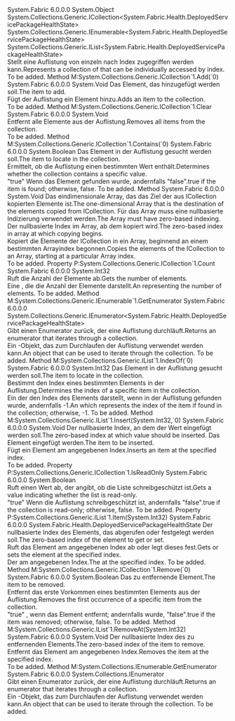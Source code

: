 <Type Name="DeployedServicePackageHealthStateList" FullName="System.Fabric.Health.DeployedServicePackageHealthStateList">
  <TypeSignature Language="C#" Value="public sealed class DeployedServicePackageHealthStateList : System.Collections.Generic.ICollection&lt;System.Fabric.Health.DeployedServicePackageHealthState&gt;, System.Collections.Generic.IEnumerable&lt;System.Fabric.Health.DeployedServicePackageHealthState&gt;, System.Collections.Generic.IList&lt;System.Fabric.Health.DeployedServicePackageHealthState&gt;" />
  <TypeSignature Language="ILAsm" Value=".class public auto ansi sealed beforefieldinit DeployedServicePackageHealthStateList extends System.Object implements class System.Collections.Generic.ICollection`1&lt;class System.Fabric.Health.DeployedServicePackageHealthState&gt;, class System.Collections.Generic.IEnumerable`1&lt;class System.Fabric.Health.DeployedServicePackageHealthState&gt;, class System.Collections.Generic.IList`1&lt;class System.Fabric.Health.DeployedServicePackageHealthState&gt;, class System.Collections.IEnumerable" />
  <TypeSignature Language="DocId" Value="T:System.Fabric.Health.DeployedServicePackageHealthStateList" />
  <TypeSignature Language="VB.NET" Value="Public NotInheritable Class DeployedServicePackageHealthStateList&#xA;Implements ICollection(Of DeployedServicePackageHealthState), IEnumerable(Of DeployedServicePackageHealthState), IList(Of DeployedServicePackageHealthState)" />
  <TypeSignature Language="F#" Value="type DeployedServicePackageHealthStateList = class&#xA;    interface IList&lt;DeployedServicePackageHealthState&gt;&#xA;    interface ICollection&lt;DeployedServicePackageHealthState&gt;&#xA;    interface seq&lt;DeployedServicePackageHealthState&gt;&#xA;    interface IEnumerable" />
  <AssemblyInfo>
    <AssemblyName>System.Fabric</AssemblyName>
    <AssemblyVersion>6.0.0.0</AssemblyVersion>
  </AssemblyInfo>
  <Base>
    <BaseTypeName>System.Object</BaseTypeName>
  </Base>
  <Interfaces>
    <Interface>
      <InterfaceName>System.Collections.Generic.ICollection&lt;System.Fabric.Health.DeployedServicePackageHealthState&gt;</InterfaceName>
    </Interface>
    <Interface>
      <InterfaceName>System.Collections.Generic.IEnumerable&lt;System.Fabric.Health.DeployedServicePackageHealthState&gt;</InterfaceName>
    </Interface>
    <Interface>
      <InterfaceName>System.Collections.Generic.IList&lt;System.Fabric.Health.DeployedServicePackageHealthState&gt;</InterfaceName>
    </Interface>
  </Interfaces>
  <Docs>
    <summary>
      <para><span data-ttu-id="dbcb7-101">Stellt eine Auflistung von <see cref="T:System.Fabric.Health.DeployedServicePackageHealthState" /> einzeln nach Index zugegriffen werden kann.</span><span class="sxs-lookup"><span data-stu-id="dbcb7-101">Represents a collection of <see cref="T:System.Fabric.Health.DeployedServicePackageHealthState" /> that can be individually accessed by index.</span></span></para>
    </summary>
    <remarks>To be added.</remarks>
  </Docs>
  <Members>
    <Member MemberName="Add">
      <MemberSignature Language="C#" Value="public void Add (System.Fabric.Health.DeployedServicePackageHealthState item);" />
      <MemberSignature Language="ILAsm" Value=".method public hidebysig newslot virtual instance void Add(class System.Fabric.Health.DeployedServicePackageHealthState item) cil managed" />
      <MemberSignature Language="DocId" Value="M:System.Fabric.Health.DeployedServicePackageHealthStateList.Add(System.Fabric.Health.DeployedServicePackageHealthState)" />
      <MemberSignature Language="VB.NET" Value="Public Sub Add (item As DeployedServicePackageHealthState)" />
      <MemberSignature Language="F#" Value="abstract member Add : System.Fabric.Health.DeployedServicePackageHealthState -&gt; unit&#xA;override this.Add : System.Fabric.Health.DeployedServicePackageHealthState -&gt; unit" Usage="deployedServicePackageHealthStateList.Add item" />
      <MemberType>Method</MemberType>
      <Implements>
        <InterfaceMember>M:System.Collections.Generic.ICollection`1.Add(`0)</InterfaceMember>
      </Implements>
      <AssemblyInfo>
        <AssemblyName>System.Fabric</AssemblyName>
        <AssemblyVersion>6.0.0.0</AssemblyVersion>
      </AssemblyInfo>
      <ReturnValue>
        <ReturnType>System.Void</ReturnType>
      </ReturnValue>
      <Parameters>
        <Parameter Name="item" Type="System.Fabric.Health.DeployedServicePackageHealthState" />
      </Parameters>
      <Docs>
        <param name="item">
          <para><span data-ttu-id="dbcb7-102">Das Element, das hinzugefügt werden soll.</span><span class="sxs-lookup"><span data-stu-id="dbcb7-102">The item to add.</span></span></para>
        </param>
        <summary>
          <para><span data-ttu-id="dbcb7-103">Fügt der Auflistung ein Element hinzu.</span><span class="sxs-lookup"><span data-stu-id="dbcb7-103">Adds an item to the collection.</span></span></para>
        </summary>
        <remarks>To be added.</remarks>
      </Docs>
    </Member>
    <Member MemberName="Clear">
      <MemberSignature Language="C#" Value="public void Clear ();" />
      <MemberSignature Language="ILAsm" Value=".method public hidebysig newslot virtual instance void Clear() cil managed" />
      <MemberSignature Language="DocId" Value="M:System.Fabric.Health.DeployedServicePackageHealthStateList.Clear" />
      <MemberSignature Language="VB.NET" Value="Public Sub Clear ()" />
      <MemberSignature Language="F#" Value="abstract member Clear : unit -&gt; unit&#xA;override this.Clear : unit -&gt; unit" Usage="deployedServicePackageHealthStateList.Clear " />
      <MemberType>Method</MemberType>
      <Implements>
        <InterfaceMember>M:System.Collections.Generic.ICollection`1.Clear</InterfaceMember>
      </Implements>
      <AssemblyInfo>
        <AssemblyName>System.Fabric</AssemblyName>
        <AssemblyVersion>6.0.0.0</AssemblyVersion>
      </AssemblyInfo>
      <ReturnValue>
        <ReturnType>System.Void</ReturnType>
      </ReturnValue>
      <Parameters />
      <Docs>
        <summary>
          <para><span data-ttu-id="dbcb7-104">Entfernt alle Elemente aus der Auflistung.</span><span class="sxs-lookup"><span data-stu-id="dbcb7-104">Removes all items from the collection.</span></span></para>
        </summary>
        <remarks>To be added.</remarks>
      </Docs>
    </Member>
    <Member MemberName="Contains">
      <MemberSignature Language="C#" Value="public bool Contains (System.Fabric.Health.DeployedServicePackageHealthState item);" />
      <MemberSignature Language="ILAsm" Value=".method public hidebysig newslot virtual instance bool Contains(class System.Fabric.Health.DeployedServicePackageHealthState item) cil managed" />
      <MemberSignature Language="DocId" Value="M:System.Fabric.Health.DeployedServicePackageHealthStateList.Contains(System.Fabric.Health.DeployedServicePackageHealthState)" />
      <MemberSignature Language="VB.NET" Value="Public Function Contains (item As DeployedServicePackageHealthState) As Boolean" />
      <MemberSignature Language="F#" Value="abstract member Contains : System.Fabric.Health.DeployedServicePackageHealthState -&gt; bool&#xA;override this.Contains : System.Fabric.Health.DeployedServicePackageHealthState -&gt; bool" Usage="deployedServicePackageHealthStateList.Contains item" />
      <MemberType>Method</MemberType>
      <Implements>
        <InterfaceMember>M:System.Collections.Generic.ICollection`1.Contains(`0)</InterfaceMember>
      </Implements>
      <AssemblyInfo>
        <AssemblyName>System.Fabric</AssemblyName>
        <AssemblyVersion>6.0.0.0</AssemblyVersion>
      </AssemblyInfo>
      <ReturnValue>
        <ReturnType>System.Boolean</ReturnType>
      </ReturnValue>
      <Parameters>
        <Parameter Name="item" Type="System.Fabric.Health.DeployedServicePackageHealthState" />
      </Parameters>
      <Docs>
        <param name="item">
          <para><span data-ttu-id="dbcb7-105">Das Element in der Auflistung gesucht werden soll.</span><span class="sxs-lookup"><span data-stu-id="dbcb7-105">The item to locate in the collection.</span></span></para>
        </param>
        <summary>
          <para><span data-ttu-id="dbcb7-106">Ermittelt, ob die Auflistung einen bestimmten Wert enthält.</span><span class="sxs-lookup"><span data-stu-id="dbcb7-106">Determines whether the collection contains a specific value.</span></span></para>
        </summary>
        <returns>
          <para>
            <span data-ttu-id="dbcb7-107"><languageKeyword>"true"</languageKeyword> Wenn das Element gefunden wurde, andernfalls <languageKeyword>"false"</languageKeyword>.</span><span class="sxs-lookup"><span data-stu-id="dbcb7-107"><languageKeyword>true</languageKeyword> if the item is found; otherwise, <languageKeyword>false</languageKeyword>.</span></span> </para>
        </returns>
        <remarks>To be added.</remarks>
      </Docs>
    </Member>
    <Member MemberName="CopyTo">
      <MemberSignature Language="C#" Value="public void CopyTo (System.Fabric.Health.DeployedServicePackageHealthState[] array, int arrayIndex);" />
      <MemberSignature Language="ILAsm" Value=".method public hidebysig newslot virtual instance void CopyTo(class System.Fabric.Health.DeployedServicePackageHealthState[] array, int32 arrayIndex) cil managed" />
      <MemberSignature Language="DocId" Value="M:System.Fabric.Health.DeployedServicePackageHealthStateList.CopyTo(System.Fabric.Health.DeployedServicePackageHealthState[],System.Int32)" />
      <MemberSignature Language="VB.NET" Value="Public Sub CopyTo (array As DeployedServicePackageHealthState(), arrayIndex As Integer)" />
      <MemberSignature Language="F#" Value="abstract member CopyTo : System.Fabric.Health.DeployedServicePackageHealthState[] * int -&gt; unit&#xA;override this.CopyTo : System.Fabric.Health.DeployedServicePackageHealthState[] * int -&gt; unit" Usage="deployedServicePackageHealthStateList.CopyTo (array, arrayIndex)" />
      <MemberType>Method</MemberType>
      <AssemblyInfo>
        <AssemblyName>System.Fabric</AssemblyName>
        <AssemblyVersion>6.0.0.0</AssemblyVersion>
      </AssemblyInfo>
      <ReturnValue>
        <ReturnType>System.Void</ReturnType>
      </ReturnValue>
      <Parameters>
        <Parameter Name="array" Type="System.Fabric.Health.DeployedServicePackageHealthState[]" />
        <Parameter Name="arrayIndex" Type="System.Int32" />
      </Parameters>
      <Docs>
        <param name="array">
          <para><span data-ttu-id="dbcb7-108">Das eindimensionale Array, das das Ziel der aus ICollection kopierten Elemente ist.</span><span class="sxs-lookup"><span data-stu-id="dbcb7-108">The one-dimensional Array that is the destination of the elements copied from ICollection.</span></span> <span data-ttu-id="dbcb7-109">Für das Array muss eine nullbasierte Indizierung verwendet werden.</span><span class="sxs-lookup"><span data-stu-id="dbcb7-109">The Array must have zero-based indexing.</span></span></para>
        </param>
        <param name="arrayIndex">
          <para><span data-ttu-id="dbcb7-110">Der nullbasierte Index im Array, ab dem kopiert wird.</span><span class="sxs-lookup"><span data-stu-id="dbcb7-110">The zero-based index in array at which copying begins.</span></span></para>
        </param>
        <summary>
          <para><span data-ttu-id="dbcb7-111">Kopiert die Elemente der ICollection in ein Array, beginnend an einem bestimmten Arrayindex begonnen.</span><span class="sxs-lookup"><span data-stu-id="dbcb7-111">Copies the elements of the ICollection to an Array, starting at a particular Array index.</span></span></para>
        </summary>
        <remarks>To be added.</remarks>
      </Docs>
    </Member>
    <Member MemberName="Count">
      <MemberSignature Language="C#" Value="public int Count { get; }" />
      <MemberSignature Language="ILAsm" Value=".property instance int32 Count" />
      <MemberSignature Language="DocId" Value="P:System.Fabric.Health.DeployedServicePackageHealthStateList.Count" />
      <MemberSignature Language="VB.NET" Value="Public ReadOnly Property Count As Integer" />
      <MemberSignature Language="F#" Value="member this.Count : int" Usage="System.Fabric.Health.DeployedServicePackageHealthStateList.Count" />
      <MemberType>Property</MemberType>
      <Implements>
        <InterfaceMember>P:System.Collections.Generic.ICollection`1.Count</InterfaceMember>
      </Implements>
      <AssemblyInfo>
        <AssemblyName>System.Fabric</AssemblyName>
        <AssemblyVersion>6.0.0.0</AssemblyVersion>
      </AssemblyInfo>
      <ReturnValue>
        <ReturnType>System.Int32</ReturnType>
      </ReturnValue>
      <Docs>
        <summary>
          <para><span data-ttu-id="dbcb7-112">Ruft die Anzahl der Elemente ab.</span><span class="sxs-lookup"><span data-stu-id="dbcb7-112">Gets the number of elements.</span></span></para>
        </summary>
        <value>
          <para><span data-ttu-id="dbcb7-113">Eine <see cref="T:System.Int32" /> , die die Anzahl der Elemente darstellt.</span><span class="sxs-lookup"><span data-stu-id="dbcb7-113">An <see cref="T:System.Int32" /> representing the number of elements.</span></span></para>
        </value>
        <remarks>To be added.</remarks>
      </Docs>
    </Member>
    <Member MemberName="GetEnumerator">
      <MemberSignature Language="C#" Value="public System.Collections.Generic.IEnumerator&lt;System.Fabric.Health.DeployedServicePackageHealthState&gt; GetEnumerator ();" />
      <MemberSignature Language="ILAsm" Value=".method public hidebysig newslot virtual instance class System.Collections.Generic.IEnumerator`1&lt;class System.Fabric.Health.DeployedServicePackageHealthState&gt; GetEnumerator() cil managed" />
      <MemberSignature Language="DocId" Value="M:System.Fabric.Health.DeployedServicePackageHealthStateList.GetEnumerator" />
      <MemberSignature Language="VB.NET" Value="Public Function GetEnumerator () As IEnumerator(Of DeployedServicePackageHealthState)" />
      <MemberSignature Language="F#" Value="abstract member GetEnumerator : unit -&gt; System.Collections.Generic.IEnumerator&lt;System.Fabric.Health.DeployedServicePackageHealthState&gt;&#xA;override this.GetEnumerator : unit -&gt; System.Collections.Generic.IEnumerator&lt;System.Fabric.Health.DeployedServicePackageHealthState&gt;" Usage="deployedServicePackageHealthStateList.GetEnumerator " />
      <MemberType>Method</MemberType>
      <Implements>
        <InterfaceMember>M:System.Collections.Generic.IEnumerable`1.GetEnumerator</InterfaceMember>
      </Implements>
      <AssemblyInfo>
        <AssemblyName>System.Fabric</AssemblyName>
        <AssemblyVersion>6.0.0.0</AssemblyVersion>
      </AssemblyInfo>
      <ReturnValue>
        <ReturnType>System.Collections.Generic.IEnumerator&lt;System.Fabric.Health.DeployedServicePackageHealthState&gt;</ReturnType>
      </ReturnValue>
      <Parameters />
      <Docs>
        <summary>
          <para><span data-ttu-id="dbcb7-114">Gibt einen Enumerator zurück, der eine Auflistung durchläuft.</span><span class="sxs-lookup"><span data-stu-id="dbcb7-114">Returns an enumerator that iterates through a collection.</span></span></para>
        </summary>
        <returns>
          <para><span data-ttu-id="dbcb7-115">Ein <see cref="T:System.Collections.Generic.IEnumerator`1" />-Objekt, das zum Durchlaufen der Auflistung verwendet werden kann.</span><span class="sxs-lookup"><span data-stu-id="dbcb7-115">An <see cref="T:System.Collections.Generic.IEnumerator`1" /> object that can be used to iterate through the collection.</span></span></para>
        </returns>
        <remarks>To be added.</remarks>
      </Docs>
    </Member>
    <Member MemberName="IndexOf">
      <MemberSignature Language="C#" Value="public int IndexOf (System.Fabric.Health.DeployedServicePackageHealthState item);" />
      <MemberSignature Language="ILAsm" Value=".method public hidebysig newslot virtual instance int32 IndexOf(class System.Fabric.Health.DeployedServicePackageHealthState item) cil managed" />
      <MemberSignature Language="DocId" Value="M:System.Fabric.Health.DeployedServicePackageHealthStateList.IndexOf(System.Fabric.Health.DeployedServicePackageHealthState)" />
      <MemberSignature Language="VB.NET" Value="Public Function IndexOf (item As DeployedServicePackageHealthState) As Integer" />
      <MemberSignature Language="F#" Value="abstract member IndexOf : System.Fabric.Health.DeployedServicePackageHealthState -&gt; int&#xA;override this.IndexOf : System.Fabric.Health.DeployedServicePackageHealthState -&gt; int" Usage="deployedServicePackageHealthStateList.IndexOf item" />
      <MemberType>Method</MemberType>
      <Implements>
        <InterfaceMember>M:System.Collections.Generic.IList`1.IndexOf(`0)</InterfaceMember>
      </Implements>
      <AssemblyInfo>
        <AssemblyName>System.Fabric</AssemblyName>
        <AssemblyVersion>6.0.0.0</AssemblyVersion>
      </AssemblyInfo>
      <ReturnValue>
        <ReturnType>System.Int32</ReturnType>
      </ReturnValue>
      <Parameters>
        <Parameter Name="item" Type="System.Fabric.Health.DeployedServicePackageHealthState" />
      </Parameters>
      <Docs>
        <param name="item">
          <para><span data-ttu-id="dbcb7-116">Das Element in der Auflistung gesucht werden soll.</span><span class="sxs-lookup"><span data-stu-id="dbcb7-116">The item to locate in the collection.</span></span></para>
        </param>
        <summary>
          <para><span data-ttu-id="dbcb7-117">Bestimmt den Index eines bestimmten Elements in der Auflistung.</span><span class="sxs-lookup"><span data-stu-id="dbcb7-117">Determines the index of a specific item in the collection.</span></span></para>
        </summary>
        <returns>
          <para><span data-ttu-id="dbcb7-118">Ein <see cref="T:System.Int32" /> der den Index des Elements darstellt, wenn in der Auflistung gefunden wurde, andernfalls -1.</span><span class="sxs-lookup"><span data-stu-id="dbcb7-118">An <see cref="T:System.Int32" /> which represents the index of the item if found in the collection; otherwise, -1.</span></span></para>
        </returns>
        <remarks>To be added.</remarks>
      </Docs>
    </Member>
    <Member MemberName="Insert">
      <MemberSignature Language="C#" Value="public void Insert (int index, System.Fabric.Health.DeployedServicePackageHealthState item);" />
      <MemberSignature Language="ILAsm" Value=".method public hidebysig newslot virtual instance void Insert(int32 index, class System.Fabric.Health.DeployedServicePackageHealthState item) cil managed" />
      <MemberSignature Language="DocId" Value="M:System.Fabric.Health.DeployedServicePackageHealthStateList.Insert(System.Int32,System.Fabric.Health.DeployedServicePackageHealthState)" />
      <MemberSignature Language="VB.NET" Value="Public Sub Insert (index As Integer, item As DeployedServicePackageHealthState)" />
      <MemberSignature Language="F#" Value="abstract member Insert : int * System.Fabric.Health.DeployedServicePackageHealthState -&gt; unit&#xA;override this.Insert : int * System.Fabric.Health.DeployedServicePackageHealthState -&gt; unit" Usage="deployedServicePackageHealthStateList.Insert (index, item)" />
      <MemberType>Method</MemberType>
      <Implements>
        <InterfaceMember>M:System.Collections.Generic.IList`1.Insert(System.Int32,`0)</InterfaceMember>
      </Implements>
      <AssemblyInfo>
        <AssemblyName>System.Fabric</AssemblyName>
        <AssemblyVersion>6.0.0.0</AssemblyVersion>
      </AssemblyInfo>
      <ReturnValue>
        <ReturnType>System.Void</ReturnType>
      </ReturnValue>
      <Parameters>
        <Parameter Name="index" Type="System.Int32" />
        <Parameter Name="item" Type="System.Fabric.Health.DeployedServicePackageHealthState" />
      </Parameters>
      <Docs>
        <param name="index">
          <para><span data-ttu-id="dbcb7-119">Der nullbasierte Index, an dem der Wert eingefügt werden soll.</span><span class="sxs-lookup"><span data-stu-id="dbcb7-119">The zero-based index at which value should be inserted.</span></span></para>
        </param>
        <param name="item">
          <para><span data-ttu-id="dbcb7-120">Das Element eingefügt werden.</span><span class="sxs-lookup"><span data-stu-id="dbcb7-120">The item to be inserted.</span></span></para>
        </param>
        <summary>
          <para><span data-ttu-id="dbcb7-121">Fügt ein Element am angegebenen Index.</span><span class="sxs-lookup"><span data-stu-id="dbcb7-121">Inserts an item at the specified index.</span></span></para>
        </summary>
        <remarks>To be added.</remarks>
      </Docs>
    </Member>
    <Member MemberName="IsReadOnly">
      <MemberSignature Language="C#" Value="public bool IsReadOnly { get; }" />
      <MemberSignature Language="ILAsm" Value=".property instance bool IsReadOnly" />
      <MemberSignature Language="DocId" Value="P:System.Fabric.Health.DeployedServicePackageHealthStateList.IsReadOnly" />
      <MemberSignature Language="VB.NET" Value="Public ReadOnly Property IsReadOnly As Boolean" />
      <MemberSignature Language="F#" Value="member this.IsReadOnly : bool" Usage="System.Fabric.Health.DeployedServicePackageHealthStateList.IsReadOnly" />
      <MemberType>Property</MemberType>
      <Implements>
        <InterfaceMember>P:System.Collections.Generic.ICollection`1.IsReadOnly</InterfaceMember>
      </Implements>
      <AssemblyInfo>
        <AssemblyName>System.Fabric</AssemblyName>
        <AssemblyVersion>6.0.0.0</AssemblyVersion>
      </AssemblyInfo>
      <ReturnValue>
        <ReturnType>System.Boolean</ReturnType>
      </ReturnValue>
      <Docs>
        <summary>
          <para><span data-ttu-id="dbcb7-122">Ruft einen Wert ab, der angibt, ob die Liste schreibgeschützt ist.</span><span class="sxs-lookup"><span data-stu-id="dbcb7-122">Gets a value indicating whether the list is read-only.</span></span></para>
        </summary>
        <value>
          <para>
            <span data-ttu-id="dbcb7-123"><languageKeyword>"true"</languageKeyword> Wenn die Auflistung schreibgeschützt ist, andernfalls <languageKeyword>"false"</languageKeyword>.</span><span class="sxs-lookup"><span data-stu-id="dbcb7-123"><languageKeyword>true</languageKeyword> if the collection is read-only; otherwise, <languageKeyword>false</languageKeyword>.</span></span></para>
        </value>
        <remarks>To be added.</remarks>
      </Docs>
    </Member>
    <Member MemberName="Item">
      <MemberSignature Language="C#" Value="public System.Fabric.Health.DeployedServicePackageHealthState this[int index] { get; set; }" />
      <MemberSignature Language="ILAsm" Value=".property instance class System.Fabric.Health.DeployedServicePackageHealthState Item(int32)" />
      <MemberSignature Language="DocId" Value="P:System.Fabric.Health.DeployedServicePackageHealthStateList.Item(System.Int32)" />
      <MemberSignature Language="VB.NET" Value="Default Public Property Item(index As Integer) As DeployedServicePackageHealthState" />
      <MemberSignature Language="F#" Value="member this.Item(int) : System.Fabric.Health.DeployedServicePackageHealthState with get, set" Usage="System.Fabric.Health.DeployedServicePackageHealthStateList.Item" />
      <MemberType>Property</MemberType>
      <Implements>
        <InterfaceMember>P:System.Collections.Generic.IList`1.Item(System.Int32)</InterfaceMember>
      </Implements>
      <AssemblyInfo>
        <AssemblyName>System.Fabric</AssemblyName>
        <AssemblyVersion>6.0.0.0</AssemblyVersion>
      </AssemblyInfo>
      <ReturnValue>
        <ReturnType>System.Fabric.Health.DeployedServicePackageHealthState</ReturnType>
      </ReturnValue>
      <Parameters>
        <Parameter Name="index" Type="System.Int32" />
      </Parameters>
      <Docs>
        <param name="index">
          <para><span data-ttu-id="dbcb7-124">Der nullbasierte Index des Elements, das abgerufen oder festgelegt werden soll.</span><span class="sxs-lookup"><span data-stu-id="dbcb7-124">The zero-based index of the element to get or set.</span></span></para>
        </param>
        <summary>
          <para><span data-ttu-id="dbcb7-125">Ruft das Element am angegebenen Index ab oder legt dieses fest.</span><span class="sxs-lookup"><span data-stu-id="dbcb7-125">Gets or sets the element at the specified index.</span></span></para>
        </summary>
        <value>
          <para><span data-ttu-id="dbcb7-126">Der <see cref="T:System.Fabric.Health.DeployedServicePackageHealthState" /> am angegebenen Index.</span><span class="sxs-lookup"><span data-stu-id="dbcb7-126">The <see cref="T:System.Fabric.Health.DeployedServicePackageHealthState" /> at the specified index.</span></span></para>
        </value>
        <remarks>To be added.</remarks>
      </Docs>
    </Member>
    <Member MemberName="Remove">
      <MemberSignature Language="C#" Value="public bool Remove (System.Fabric.Health.DeployedServicePackageHealthState item);" />
      <MemberSignature Language="ILAsm" Value=".method public hidebysig newslot virtual instance bool Remove(class System.Fabric.Health.DeployedServicePackageHealthState item) cil managed" />
      <MemberSignature Language="DocId" Value="M:System.Fabric.Health.DeployedServicePackageHealthStateList.Remove(System.Fabric.Health.DeployedServicePackageHealthState)" />
      <MemberSignature Language="VB.NET" Value="Public Function Remove (item As DeployedServicePackageHealthState) As Boolean" />
      <MemberSignature Language="F#" Value="abstract member Remove : System.Fabric.Health.DeployedServicePackageHealthState -&gt; bool&#xA;override this.Remove : System.Fabric.Health.DeployedServicePackageHealthState -&gt; bool" Usage="deployedServicePackageHealthStateList.Remove item" />
      <MemberType>Method</MemberType>
      <Implements>
        <InterfaceMember>M:System.Collections.Generic.ICollection`1.Remove(`0)</InterfaceMember>
      </Implements>
      <AssemblyInfo>
        <AssemblyName>System.Fabric</AssemblyName>
        <AssemblyVersion>6.0.0.0</AssemblyVersion>
      </AssemblyInfo>
      <ReturnValue>
        <ReturnType>System.Boolean</ReturnType>
      </ReturnValue>
      <Parameters>
        <Parameter Name="item" Type="System.Fabric.Health.DeployedServicePackageHealthState" />
      </Parameters>
      <Docs>
        <param name="item">
          <para><span data-ttu-id="dbcb7-127">Das zu entfernende Element.</span><span class="sxs-lookup"><span data-stu-id="dbcb7-127">The item to be removed.</span></span></para>
        </param>
        <summary>
          <para><span data-ttu-id="dbcb7-128">Entfernt das erste Vorkommen eines bestimmten Elements aus der Auflistung.</span><span class="sxs-lookup"><span data-stu-id="dbcb7-128">Removes the first occurrence of a specific item from the collection.</span></span></para>
        </summary>
        <returns>
          <para>
            <span data-ttu-id="dbcb7-129"><languageKeyword>"true"</languageKeyword> , wenn das Element entfernt; andernfalls wurde, <languageKeyword>"false"</languageKeyword>.</span><span class="sxs-lookup"><span data-stu-id="dbcb7-129"><languageKeyword>true</languageKeyword> if the item was removed; otherwise, <languageKeyword>false</languageKeyword>.</span></span></para>
        </returns>
        <remarks>To be added.</remarks>
      </Docs>
    </Member>
    <Member MemberName="RemoveAt">
      <MemberSignature Language="C#" Value="public void RemoveAt (int index);" />
      <MemberSignature Language="ILAsm" Value=".method public hidebysig newslot virtual instance void RemoveAt(int32 index) cil managed" />
      <MemberSignature Language="DocId" Value="M:System.Fabric.Health.DeployedServicePackageHealthStateList.RemoveAt(System.Int32)" />
      <MemberSignature Language="VB.NET" Value="Public Sub RemoveAt (index As Integer)" />
      <MemberSignature Language="F#" Value="abstract member RemoveAt : int -&gt; unit&#xA;override this.RemoveAt : int -&gt; unit" Usage="deployedServicePackageHealthStateList.RemoveAt index" />
      <MemberType>Method</MemberType>
      <Implements>
        <InterfaceMember>M:System.Collections.Generic.IList`1.RemoveAt(System.Int32)</InterfaceMember>
      </Implements>
      <AssemblyInfo>
        <AssemblyName>System.Fabric</AssemblyName>
        <AssemblyVersion>6.0.0.0</AssemblyVersion>
      </AssemblyInfo>
      <ReturnValue>
        <ReturnType>System.Void</ReturnType>
      </ReturnValue>
      <Parameters>
        <Parameter Name="index" Type="System.Int32" />
      </Parameters>
      <Docs>
        <param name="index">
          <para><span data-ttu-id="dbcb7-130">Der nullbasierte Index des zu entfernenden Elements.</span><span class="sxs-lookup"><span data-stu-id="dbcb7-130">The zero-based index of the item to remove.</span></span></para>
        </param>
        <summary>
          <para><span data-ttu-id="dbcb7-131">Entfernt das Element am angegebenen Index.</span><span class="sxs-lookup"><span data-stu-id="dbcb7-131">Removes the item at the specified index.</span></span></para>
        </summary>
        <remarks>To be added.</remarks>
      </Docs>
    </Member>
    <Member MemberName="System.Collections.IEnumerable.GetEnumerator">
      <MemberSignature Language="C#" Value="System.Collections.IEnumerator IEnumerable.GetEnumerator ();" />
      <MemberSignature Language="ILAsm" Value=".method hidebysig newslot virtual instance class System.Collections.IEnumerator System.Collections.IEnumerable.GetEnumerator() cil managed" />
      <MemberSignature Language="DocId" Value="M:System.Fabric.Health.DeployedServicePackageHealthStateList.System#Collections#IEnumerable#GetEnumerator" />
      <MemberSignature Language="VB.NET" Value="Function GetEnumerator () As IEnumerator Implements IEnumerable.GetEnumerator" />
      <MemberType>Method</MemberType>
      <Implements>
        <InterfaceMember>M:System.Collections.IEnumerable.GetEnumerator</InterfaceMember>
      </Implements>
      <AssemblyInfo>
        <AssemblyName>System.Fabric</AssemblyName>
        <AssemblyVersion>6.0.0.0</AssemblyVersion>
      </AssemblyInfo>
      <ReturnValue>
        <ReturnType>System.Collections.IEnumerator</ReturnType>
      </ReturnValue>
      <Parameters />
      <Docs>
        <summary>
          <para><span data-ttu-id="dbcb7-132">Gibt einen Enumerator zurück, der eine Auflistung durchläuft.</span><span class="sxs-lookup"><span data-stu-id="dbcb7-132">Returns an enumerator that iterates through a collection.</span></span></para>
        </summary>
        <returns>
          <para><span data-ttu-id="dbcb7-133">Ein <see cref="T:System.Collections.IEnumerator" />-Objekt, das zum Durchlaufen der Auflistung verwendet werden kann.</span><span class="sxs-lookup"><span data-stu-id="dbcb7-133">An <see cref="T:System.Collections.IEnumerator" /> object that can be used to iterate through the collection.</span></span></para>
        </returns>
        <remarks>To be added.</remarks>
      </Docs>
    </Member>
  </Members>
</Type>